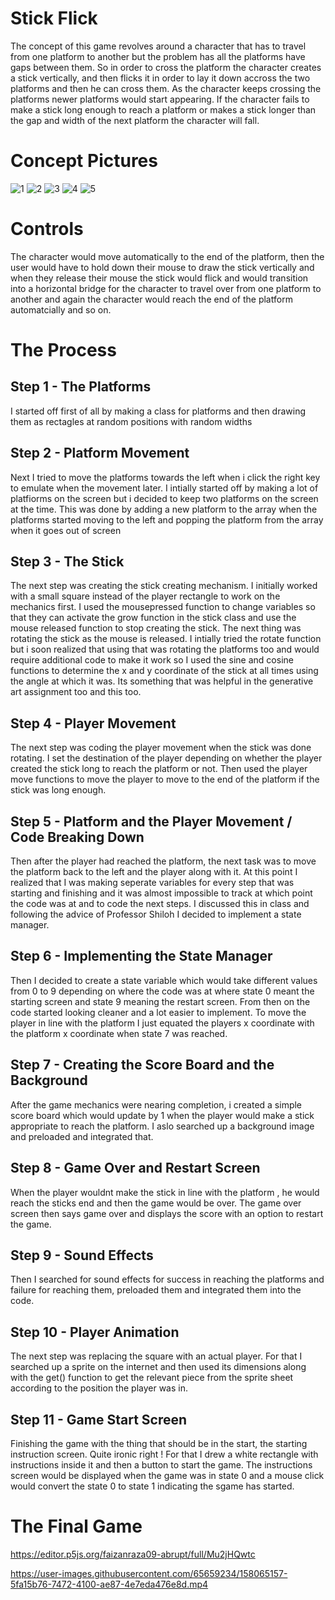 # Stick Flick
The concept of this game revolves around a character that has to travel from one platform to another but the problem has all the platforms have gaps between them. So in order to cross the platform the character creates a stick vertically, and then flicks it in order to lay it down accross the two platforms and then he can cross them. As the character keeps crossing the platforms newer platforms would start appearing. If the character fails to make a stick long enough to reach a platform or makes a stick longer than the gap and width of the next platform the character will fall.

# Concept Pictures
![1](https://github.com/faizanraza09/introToIM/blob/main/midtermProject/1.png)
![2](https://github.com/faizanraza09/introToIM/blob/main/midtermProject/2.png)
![3](https://github.com/faizanraza09/introToIM/blob/main/midtermProject/3.png)
![4](https://github.com/faizanraza09/introToIM/blob/main/midtermProject/4.png)
![5](https://github.com/faizanraza09/introToIM/blob/main/midtermProject/5.png)

# Controls
The character would move automatically to the end of the platform, then the user would have to hold down their mouse to draw the stick vertically and when they release their mouse the stick would flick and would transition into a horizontal bridge for the character to travel over from one platform to another and again the character would reach the end of the platform automatcially and so on.

# The Process

## Step 1 - The Platforms
I started off first of all by making a class for platforms and then drawing them as rectagles at random positions with random widths

## Step 2 - Platform Movement
Next I tried to move the platforms towards the left when i click the right key to emulate when the movement later. I intially started off by making a lot of platfiorms on the screen but i decided to keep two platforms on the screen at the time. This was done by adding a new platform to the array when the platforms started moving to the left and popping the platform from the array when it goes out of screen

## Step 3 - The Stick
The next step was creating the stick creating mechanism. I initially worked with a small square instead of the player rectangle to work on the mechanics first. I used the mousepressed function to change variables so that they can activate the grow function in the stick class and use the mouse released function to stop creating the stick. The next thing was rotating the stick as the mouse is released. I intially tried the rotate function but i soon realized that using that was rotating the platforms too and would require additional code to make it work so I used the sine and cosine functions to determine the x and y coordinate of the stick at all times using the angle at which it was. Its something that was helpful in the generative art assignment too and this too.

## Step 4 - Player Movement
The next step was coding the player movement when the stick was done rotating. I set the destination of the player depending on whether the player created the stick long to reach the platform or not. Then used the player move functions to move the player to move to the end of the platform if the stick was long enough.

## Step 5 - Platform and the Player Movement / Code Breaking Down
Then after the player had reached the platform, the next task was to move the platform back to the left and the player along with it. At this point I realized that I was making seperate variables for every step that was starting and finishing and it was almost impossible to track at which point the code was at and to code the next steps. I discussed this in class and following the advice of Professor Shiloh I decided to implement a state manager.

## Step 6 - Implementing the State Manager
Then I decided to create a state variable which would take different values from 0 to 9 depending on where the code was at where state 0 meant the starting screen and state 9 meaning the restart screen. From then on the code started looking cleaner and a lot easier to implement. To move the player in line with the platform I just equated the players x coordinate with the platform x coordinate when state 7 was reached.

## Step 7 - Creating the Score Board and the Background
After the game mechanics were nearing completion, i created a simple score board which would update by 1 when the player would make a stick appropriate to reach the platform. I aslo searched up a background image and preloaded and integrated that.

## Step 8 - Game Over and Restart Screen
When the player wouldnt make the stick in line with the platform , he would reach the sticks end and then the game would be over. The game over screen then says game over and displays the score with an option to restart the game.

## Step 9 - Sound Effects
Then I searched for sound effects for success in reaching the platforms and failure for reaching them, preloaded them and integrated them into the code.

## Step 10 - Player Animation
The next step was replacing the square with an actual player. For that I searched up a sprite on the internet and then used its dimensions along with the get() function to get the relevant piece from the sprite sheet according to the position the player was in.

## Step 11 - Game Start Screen
Finishing the game with the thing that should be in the start, the starting instruction screen. Quite ironic right ! For that I drew a white rectangle with instructions inside it and then a button to start the game. The instructions screen would be displayed when the game was in state 0 and a mouse click would convert the state 0 to state 1 indicating the sgame has started.


# The Final Game
https://editor.p5js.org/faizanraza09-abrupt/full/Mu2jHQwtc

https://user-images.githubusercontent.com/65659234/158065157-5fa15b76-7472-4100-ae87-4e7eda476e8d.mp4

